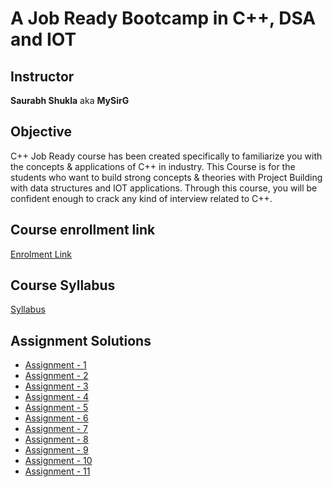 # A Job Ready Bootcamp in C++, DSA and IOT

## Instructor
**Saurabh Shukla** aka **MySirG**

## Objective
C++ Job Ready course has been created specifically to familiarize you with the concepts & applications of C++ in industry. This Course is for the students who want to build strong concepts & theories with Project Building with data structures and IOT applications. Through this course, you will be confident enough to crack any kind of interview related to C++.

## Course enrollment link
[Enrolment Link](https://ineuron.ai/course/A-Job-Ready-Bootcamp-in-C++,-DSA-and-IOT)

## Course Syllabus
[Syllabus](https://github.com/learninguser/iNeuron-CPP-job-ready-bootcamp/blob/master/Syllabus.pdf)

## Assignment Solutions
* [Assignment - 1](https://github.com/learninguser/iNeuron-CPP-job-ready-bootcamp/tree/master/Assignment_1)
* [Assignment - 2](https://github.com/learninguser/iNeuron-CPP-job-ready-bootcamp/tree/master/Assignment_2)
* [Assignment - 3](https://github.com/learninguser/iNeuron-CPP-job-ready-bootcamp/tree/master/Assignment_3)
* [Assignment - 4](https://github.com/learninguser/iNeuron-CPP-job-ready-bootcamp/tree/master/Assignment_4)
* [Assignment - 5](https://github.com/learninguser/iNeuron-CPP-job-ready-bootcamp/tree/master/Assignment_5)
* [Assignment - 6](https://github.com/learninguser/iNeuron-CPP-job-ready-bootcamp/tree/master/Assignment_6)
* [Assignment - 7](https://github.com/learninguser/iNeuron-CPP-job-ready-bootcamp/tree/master/Assignment_7)
* [Assignment - 8](https://github.com/learninguser/iNeuron-CPP-job-ready-bootcamp/tree/master/Assignment_8)
* [Assignment - 9](https://github.com/learninguser/iNeuron-CPP-job-ready-bootcamp/tree/master/Assignment_9)
* [Assignment - 10](https://github.com/learninguser/iNeuron-CPP-job-ready-bootcamp/tree/master/Assignment_10)
* [Assignment - 11](https://github.com/learninguser/iNeuron-CPP-job-ready-bootcamp/tree/master/Assignment_11)